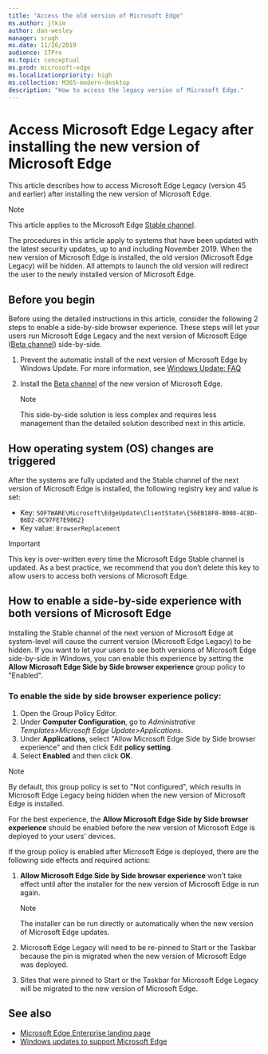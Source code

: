 ```yaml
---
title: "Access the old version of Microsoft Edge"
ms.author: jtkim
author: dan-wesley
manager: srugh
ms.date: 11/26/2019
audience: ITPro
ms.topic: conceptual
ms.prod: microsoft-edge
ms.localizationpriority: high
ms.collection: M365-modern-desktop
description: "How to access the legacy version of Microsoft Edge."
---
```


# Access Microsoft Edge Legacy after installing the new version of Microsoft Edge

This article describes how to access Microsoft Edge Legacy (version 45 and earlier) after installing the new version of Microsoft Edge.

> [!NOTE]
> This article applies to the Microsoft Edge [Stable channel](microsoft-edge-channels.md).

The procedures in this article apply to systems that have been updated with the latest security updates, up to and including November 2019. When the new version of Microsoft Edge is installed, the old version (Microsoft Edge Legacy) will be hidden. All attempts to launch the old version will redirect the user to the newly installed version of Microsoft Edge.

## Before you begin

Before using the detailed instructions in this article, consider the following 2 steps to enable a side-by-side browser experience. These steps will let your users run Microsoft Edge Legacy and the next version of Microsoft Edge ([Beta channel](microsoft-edge-channels.md)) side-by-side.

1. Prevent the automatic install of the next version of Microsoft Edge by Windows Update. For more information, see [Windows Update: FAQ](https://support.microsoft.com/help/12373/windows-update-faq)
2. Install the [Beta channel](https://www.microsoftedgeinsider.com) of the new version of Microsoft Edge.

   > [!NOTE]
   > This side-by-side solution is less complex and requires less management than the detailed solution described next in this article.

## How operating system (OS) changes are triggered

After the systems are fully updated and the Stable channel of the next version of Microsoft Edge is installed, the following registry key and value is set:

- Key: `SOFTWARE\Microsoft\EdgeUpdate\ClientState\{56EB18F8-B008-4CBD-B6D2-8C97FE7E9062}`
- Key value: `BrowserReplacement`

> [!IMPORTANT]
> This key is over-written every time the Microsoft Edge Stable channel is updated. As a best practice, we recommend that you don’t delete this key to allow users to access both versions of Microsoft Edge.

## How to enable a side-by-side experience with both versions of Microsoft Edge

Installing the Stable channel of the next version of Microsoft Edge at system-level will cause the current version (Microsoft Edge Legacy) to be hidden. If you want to let your users to see both versions of Microsoft Edge side-by-side in Windows, you can enable this experience by setting the **Allow Microsoft Edge Side by Side browser experience** group policy to "Enabled".

### To enable the side by side browser experience policy:

1. Open the Group Policy Editor.
2. Under **Computer Configuration**, go to *Administrative Templates>Microsoft Edge Update>Applications*.
3. Under **Applications**, select "Allow Microsoft Edge Side by Side browser experience" and then click Edit **policy setting**.
4. Select **Enabled** and then click **OK**.  

> [!NOTE]
> By default, this group policy is set to "Not configured", which results in Microsoft Edge Legacy being hidden when the new version of Microsoft Edge is installed.

For the best experience, the **Allow Microsoft Edge Side by Side browser experience** should be enabled before the new version of Microsoft Edge is deployed to your users' devices.

If the group policy is enabled after Microsoft Edge is deployed, there are the following side effects and required actions:

1. **Allow Microsoft Edge Side by Side browser experience** won't take effect until after the installer for the new version of Microsoft Edge is run again.

   > [!NOTE]
   > The installer can be run directly or automatically when the new version of Microsoft Edge updates.

2. Microsoft Edge Legacy will need to be re-pinned to Start or the Taskbar because the pin is migrated when the new version of Microsoft Edge was deployed.
3. Sites that were pinned to Start or the Taskbar for Microsoft Edge Legacy will be migrated to the new version of Microsoft Edge.

## See also

- [Microsoft Edge Enterprise landing page](https://aka.ms/EdgeEnterprise)
- [Windows updates to support Microsoft Edge](microsoft-edge-sysupdate-windows-updates.md)
